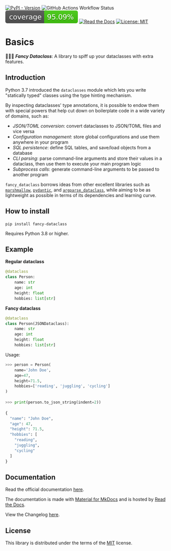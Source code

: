 [![PyPI - Version](https://img.shields.io/pypi/v/fancy-dataclass)](https://pypi.org/project/fancy-dataclass/)
![GitHub Actions Workflow Status](https://img.shields.io/github/actions/workflow/status/jeremander/fancy-dataclass/workflow.yml)
![Coverage Status](https://github.com/jeremander/fancy-dataclass/raw/coverage-badge/coverage-badge.svg)
[![Read the Docs](https://img.shields.io/readthedocs/fancy-dataclass)](https://fancy-dataclass.readthedocs.io)
[![License: MIT](https://img.shields.io/badge/License-MIT-yellow.svg)](https://github.com/jeremander/fancy-dataclass/raw/main/docs/LICENSE.txt)

# Basics

🤵🏻‍♂️ ***Fancy Dataclass***: A library to spiff up your dataclasses with extra features.

## Introduction

Python 3.7 introduced the `dataclasses` module which lets you write "statically typed" classes using the type hinting mechanism.

By inspecting dataclasses' type annotations, it is possible to endow them with special powers that help cut down on boilerplate code in a wide variety of domains, such as:

- *JSON/TOML conversion*: convert dataclasses to JSON/TOML files and vice versa
- *Configuration management*: store global configurations and use them anywhere in your program
- *SQL persistence*: define SQL tables, and save/load objects from a database
- *CLI parsing*: parse command-line arguments and store their values in a dataclass, then use them to execute your main program logic
- *Subprocess calls*: generate command-line arguments to be passed to another program

`fancy_dataclass` borrows ideas from other excellent libraries such as [`marshmallow`](https://marshmallow.readthedocs.io/en/stable/), [`pydantic`](https://docs.pydantic.dev/latest), and [`argparse_dataclass`](https://github.com/mivade/argparse_dataclass), while aiming to be as lightweight as possible in terms of its dependencies and learning curve.

## How to install

```pip install fancy-dataclass```

Requires Python 3.8 or higher.

## Example

**Regular dataclass**

```python
@dataclass
class Person:
    name: str
    age: int
    height: float
    hobbies: list[str]
```

**Fancy dataclass**

```python
@dataclass
class Person(JSONDataclass):
    name: str
    age: int
    height: float
    hobbies: list[str]
```

Usage:

```python
>>> person = Person(
    name='John Doe',
    age=47,
    height=71.5,
    hobbies=['reading', 'juggling', 'cycling']
)

>>> print(person.to_json_string(indent=2))

{
  "name": "John Doe",
  "age": 47,
  "height": 71.5,
  "hobbies": [
    "reading",
    "juggling",
    "cycling"
  ]
}
```

## Documentation

Read the official documentation [here](https://fancy-dataclass.readthedocs.io).

The documentation is made with [Material for MkDocs](https://squidfunk.github.io/mkdocs-material) and is hosted by [Read the Docs](https://readthedocs.com).

View the Changelog [here](CHANGELOG.md).

## License

This library is distributed under the terms of the [MIT](LICENSE.txt) license.
